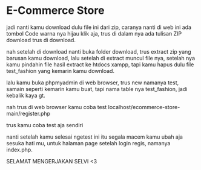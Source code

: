 # E-Commerce Store

jadi nanti kamu download dulu file ini dari zip, caranya nanti di web ini ada tombol Code warna nya hijau klik aja, trus di dalam nya ada tulisan ZIP download trus di download.

nah setelah di download nanti buka folder download, trus extract zip yang barusan kamu download, lalu setelah di extract muncul file nya, setelah nya kamu pindahin file hasil extract ke htdocs xampp, tapi kamu hapus dulu file test_fashion yang kemarin kamu download.

lalu kamu buka phpmyadmin di web browser, trus new namanya test, samain seperti kemarin kamu buat, tapi nama table nya test_fashion, jadi kebalik kaya gt.

nah trus di web browser kamu coba test
localhost/ecommerce-store-main/register.php

trus kamu coba test aja sendiri

nanti setelah kamu selesai ngetest ini itu segala macem kamu ubah aja sesuka hati mu, untuk halaman page setelah login regis, namanya index.php.

SELAMAT MENGERJAKAN SELVI <3
